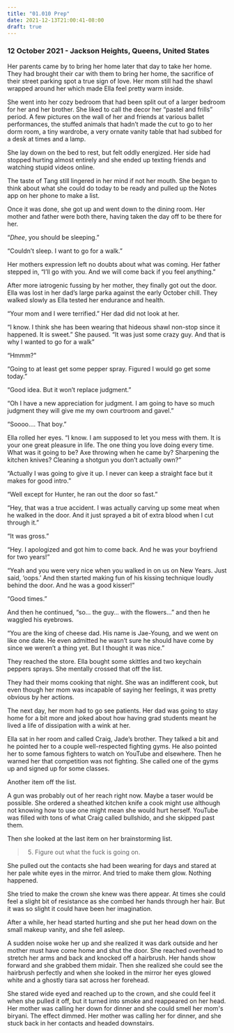 ```yaml
---
title: "01.010 Prep"
date: 2021-12-13T21:00:41-08:00
draft: true
---
```

### 12 October 2021 - Jackson Heights, Queens, United States

Her parents came by to bring her home later that day to take her home. They had brought their car with them to bring her home, the sacrifice of their street parking spot a true sign of love. Her mom still had the shawl wrapped around her which made Ella feel pretty warm inside. 

She went into her cozy bedroom that had been split out of a larger bedroom for her and her brother. She liked to call the decor her “pastel and frills” period. A few pictures on the wall of her and friends at various ballet performances, the stuffed animals that hadn’t made the cut to go to her dorm room, a tiny wardrobe, a very ornate vanity table that had subbed for a desk at times and a lamp. 

She lay down on the bed to rest, but felt oddly energized. Her side had stopped hurting almost entirely and she ended up texting friends and watching stupid videos online. 

The taste of Tang still lingered in her mind if not her mouth. She began to think about what she could do today to be ready and pulled up the Notes app on her phone to make a list.

Once it was done, she got up and went down to the dining room. Her mother and father were both there, having taken the  day off to be there for her. 

“<i lang=“pa” title=“Daughter”>Dhee</i>, you should be sleeping.”

“Couldn’t sleep. I want to go for a walk.”

Her mothers expression left no doubts about what was coming. Her father stepped in, “I’ll go with you. And we will come back if you feel anything.”

After more iatrogenic fussing by her mother, they finally got out the door. Ella was lost in her dad’s large parka against the early October chill.  They walked slowly as Ella tested her endurance and health. 

“Your mom and I were terrified.” Her dad did not look at her.  

“I know. I think she has been wearing that hideous shawl non-stop since it happened. It is sweet.” She paused. “It was just some crazy guy. And that is why I wanted to go for a walk”

“Hmmm?"

“Going to at least get some pepper spray. Figured I would go get some today.”

“Good idea. But it won’t replace judgment.”

“Oh I have a new appreciation for judgment. I am going to have so much judgment they will give me my own courtroom and gavel.”

“Soooo…. That boy.”

Ella rolled her eyes. “I know. I am supposed to let you mess with them. It is your one great pleasure in life. The one thing you love doing every time. What was it going to be? Axe throwing when he came by? Sharpening the kitchen knives? Cleaning a shotgun you don’t actually own?”

“Actually I was going to give it up. I never can keep a straight face but it makes for good intro.”

“Well except for Hunter, he ran out the door so fast.”

“Hey, that was a true accident. I was actually carving up some meat when he walked in the door. And it just sprayed a bit of extra blood when I cut through it.”

“It was gross.”

“Hey. I apologized and got him to come back. And he was your boyfriend for two years!”

“Yeah and you were very nice when you walked in on us on New Years. Just said, ‘oops.’ And then started making fun of his kissing technique loudly behind the door. And he was a good kisser!” 

“Good times.”

And then he continued, “so… the guy… with the flowers…” and then he waggled his eyebrows. 

“You are the king of cheese dad. His name is Jae-Young, and we went on like one date. He even admitted he wasn’t sure he should have come by since we weren’t a thing yet. But I thought it was nice.”

They reached the store. Ella bought some skittles and two keychain peppers sprays. She mentally crossed that off the list. 

They had their moms cooking that night. She was an indifferent cook, but even though her mom was incapable of saying her feelings, it was pretty obvious by her actions.

The next day, her mom had to go see patients. Her dad was going to stay home for a bit more and joked about how having grad students meant he lived a life of dissipation with a wink at her. 

Ella sat in her room and called Craig, Jade’s brother. They talked a bit and he pointed her to a couple well-respected fighting gyms. He also pointed her to some famous fighters to watch on YouTube and elsewhere. Then he warned her that competition was not fighting. She called one of the gyms up and signed up for some classes. 

Another item off the list. 

A gun was probably out of her reach right now. Maybe a taser would be possible. She ordered a sheathed kitchen knife a cook might use although not knowing how to use one might mean she would hurt herself. YouTube was filled with tons of what Craig called bullshido, and she skipped past them. 

Then she looked at the last item on her brainstorming list. 

> 5. Figure out what the fuck is going on.

She pulled out the contacts she had been wearing for days and stared at her pale white eyes in the mirror. And tried to make them glow. Nothing happened. 

She tried to make the crown she knew was there appear. At times she could feel a slight bit of resistance as she combed her hands through her hair. But it was so slight it could have been her imagination. 

After a while, her head started hurting and she put her head down on the small makeup vanity, and she fell asleep.  

A sudden noise woke her up and she realized it was dark outside and her mother must have come home and shut the door. She reached overhead to stretch her arms and back and knocked off a hairbrush. Her hands show forward and she grabbed them midair. Then she realized she could see the hairbrush perfectly and when she looked in the mirror her eyes glowed white and a ghostly tiara sat across her forehead.  

She stared wide eyed and reached up to the crown, and she could feel it when she pulled it off, but it turned into smoke and reappeared on her head. Her mother was calling her down for dinner and she could smell her mom's biryani. The effect dimmed. Her mother was calling her for dinner, and she stuck back in her contacts and headed downstairs. 

